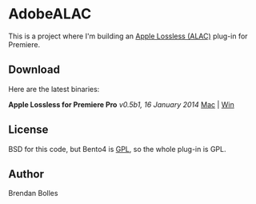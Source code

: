AdobeALAC
=========

This is a project where I'm building an [Apple Lossless (ALAC)](http://en.wikipedia.org/wiki/Apple_Lossless) plug-in for Premiere.


Download
--------
Here are the latest binaries:

**Apple Lossless for Premiere Pro** _v0.5b1, 16 January 2014_
[Mac](http://www.fnordware.com/downloads/ALAC_v0.5b1_mac.zip) | [Win](http://www.fnordware.com/downloads/ALAC_v0.5b1_win.zip)


License
-------
BSD for this code, but Bento4 is [GPL](http://www.bok.net/trac/bento4/browser/trunk/Documents/LICENSE.txt), so the whole plug-in is GPL.


Author
------
Brendan Bolles